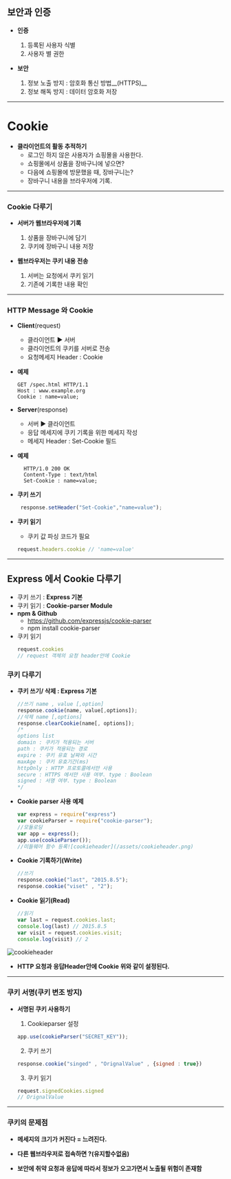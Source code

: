 ## 보안과 인증

  - __인증__
    1. 등록된 사용자 식별
    2. 사용자 별 권한

  - __보안__
    1. 정보 노출 방지 : 암호화 통신 방법__(HTTPS)__
    2. 정보 해독 방지 : 데이터 암호화 저장

---
# Cookie
  - __클라이언트의 활동 추적하기__
    - 로그인 하지 않은 사용자가 쇼핑몰을 사용한다.
    - 쇼핑몰에서 상품을 장바구니에 넣으면?
    - 다음에 쇼핑몰에 방문했을 때, 장바구니는?
    - 장바구니 내용을 브라우저에 기록.

---
### Cookie 다루기
  - __서버가 웹브라우저에 기록__
    1. 상품을 장바구니에 담기
    2. 쿠키에 장바구니 내용 저장


  - __웹브라우저는 쿠키 내용 전송__
    1. 서버는 요청에서 쿠키 읽기
    2. 기존에 기록한 내용 확인

---


### HTTP Message 와 Cookie
- __Client__(request)
  - 클라이언트 ▶ 서버
  - 클라이언트의 쿠키를 서버로 전송
  - 요청메세지 Header : Cookie


- __예제__
  ```
  GET /spec.html HTTP/1.1
  Host : www.example.org
  Cookie : name=value;
  ```

- __Server__(response)
    - 서버 ▶ 클라이언트
    - 응답 메세지에 쿠키 기록을 위한 메세지 작성
    - 메세지 Header : Set-Cookie 필드


- __예제__
    ```
      HTTP/1.0 200 OK
      Content-Type : text/html
      Set-Cookie : name=value;
    ```
- __쿠키 쓰기__
  ```javascript
   response.setHeader("Set-Cookie","name=value");
  ```

- __쿠키 읽기__
  - 쿠키 값 파싱 코드가 필요
  ```javascript
  request.headers.cookie // 'name=value'
  ```

---
## Express 에서 Cookie 다루기
  - 쿠키 쓰기 : __Express 기본__
  - 쿠키 읽기 : __Cookie-parser Module__
  - __npm & Github__
    - https://github.com/expressjs/cookie-parser
    - npm install cookie-parser
  - 쿠키 읽기
    ```javascript
    request.cookies
    // request 객체의 요청 header안에 Cookie
    ```

  ### 쿠키 다루기
  - __쿠키 쓰기/ 삭제 : Express 기본__
    ```javascript
    //쓰기 name , value [,option]
    response.cookie(name, value[,options]);
    //삭제 name [,options]
    response.clearCookie(name[, options]);
    /*
    options list
    domain : 쿠키가 적용되는 서버
    path : 쿠키가 적용되는 경로
    expire : 쿠키 유효 날짜와 시간
    maxAge : 쿠키 유효기간(ms)
    httpOnly : HTTP 프로토콜에서만 사용
    secure : HTTPS 에서만 사용 여부. type : Boolean
    signed : 서명 여부. type : Boolean
    */
    ```
  - __Cookie parser 사용 예제__
    ```javascript
    var express = require("express")
    var cookieParser = require("cookie-parser");
    //모듈로딩
    var app = express();
    app.use(cookieParser());
    //미들웨어 함수 등록![cookieheader](/assets/cookieheader.png)
    ```
 - __Cookie 기록하기(Write)__
    ```javascript
    //쓰기
    response.cookie("last", "2015.8.5");
    response.cookie("viset" , "2");
    ```

 - __Cookie 읽기(Read)__
     ```javascript
     //읽기
    var last = request.cookies.last;
    console.log(last) // 2015.8.5
    var visit = request.cookies.visit;
    console.log(visit) // 2
     ```
![cookieheader](http://i.imgur.com/21ct2j1.png)
- __HTTP 요청과 응답Header안에  Cookie 위와 같이 설정된다.__
---

### 쿠키 서명(쿠키 변조 방지)

  - __서명된 쿠키 사용하기__

    1. Cookieparser 설정
      ```javascript
      app.use(cookieParser("SECRET_KEY"));
      ```
    2. 쿠키 쓰기
      ```javascript
      response.cookie("singed" , "OrignalValue" , {signed : true})
      ```

    3. 쿠키 읽기
      ```javascript
      request.signedCookies.signed
      // OrignalValue
      ```
---

### 쿠키의 문제점
  - __메세지의 크기가 커진다 = 느려진다.__

  - __다른 웹브라우저로 접속하면 ?(유지할수없음)__

  - __보안에 취약 요청과 응답에 따라서 정보가 오고가면서 노출될 위험이 존재함__
